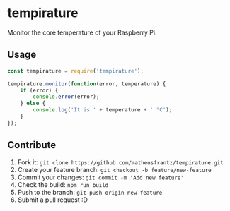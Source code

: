 # tempirature

Monitor the core temperature of your Raspberry Pi.

## Usage

```js
const tempirature = require('tempirature');

tempirature.monitor(function(error, temperature) {
    if (error) {
        console.error(error);
    } else {
        console.log('It is ' + temperature + ' °C');
    }
});
```

## Contribute

1. Fork it: `git clone https://github.com/matheusfrantz/tempirature.git`
2. Create your feature branch: `git checkout -b feature/new-feature`
3. Commit your changes: `git commit -m 'Add new feature'`
4. Check the build: `npm run build`
4. Push to the branch: `git push origin new-feature`
5. Submit a pull request :D
